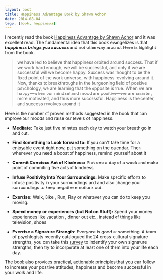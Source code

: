 ```yaml
---
layout: post
title: Happiness Advantage Book by Shawn Achor
date: 2014-08-04
tags: [book, happiness]
---
```



I recently read the book [Happiness Advantage by Shawn Achor](http://www.amazon.com/Happiness-Advantage-Principles-Psychology-Performance-ebook/dp/B003F3PMYI) and it was excellent read.
The fundamental idea that this book evangelizes is that ***happiness brings you success*** and not otherway around. Here is highlight from the book.
 
> we have led to believe that happiness orbited around success. That if we work hard enough, we will be successful, and only if we are successful will we become happy. Success was thought to be the fixed point of the work universe, with happiness revolving around it. 
> Now, thanks to breakthroughs in the burgeoning field of positive psychology, we are learning that the opposite is true. 
> When we are happy—when our mindset and mood are positive—we are smarter, more motivated, and thus more successful. 
> Happiness is the center, and success revolves around it

Here is the number of proven methods suggested in the book that can improve our moods and raise our levels of happiness.

* **Meditate:** Take just five minutes each day to watch your breath go in and out.

* **Find Something to Look forward to:** If you can't take time for a enjoyable event right now, put something on the calendar. Then whenever you need a boost of happiness, remind yourself about it

* **Commit Concious Act of Kindness:** Pick one a day of a week and make point of commiting five acts of kindness.

* **Infuse Positivity Into Your Surroundings:** Make specific efforts to infuse positivity in your surroundings and and also change your surroundings to keep negative emotions out.

* **Exercise:** Walk, Bike , Run, Play or whatever you can do to keep you moving.

* **Spend money on experiences (but Not on Stuff):** Spend your money experiences like vacation , dinner out etc., instead of things like television, shoes.

* **Exercise a Signature Strength:** Everyone is good at something. A team of psychlogists recently catalogued the 24 cross-cultural signature strengths, you can take this [survey](http://www.viacharacter.org/) to indentify your own signature strengths, then try to incorporate at least one of them into your life each day. 

The book also provides practical, actionable principles that you can follow to increase your positive attitudes, happiness and become successful in your work and life.  


